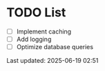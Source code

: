 # TODO List

- [ ] Implement caching
- [ ] Add logging
- [ ] Optimize database queries

Last updated: 2025-06-19 02:51
